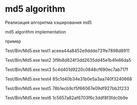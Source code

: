 # md5 algorithm
Реализация алгоритма хэширования md5

md5 algorithm implementation 

пример 

Test/Bin/Md5.exe test1
aceea44a8452e9ddde731fe7898d8911

Test/Bin/Md5.exe test2
3f9b8d824f3dd2635dd45e1b4fe66da5

Test/Bin/Md5.exe test3
5c4d401d9220c0848cf690ec7ab717f

Test/Bin/Md5.exe test4
85c1d40b34e31b0e5a3aa740f3240668

Test/Bin/Md5.exe test5
78b1ecb9cf5f66067e09df927bb2f233

Test/Bin/Md5.exe test6
1c5657a82af6703f6c3ddf8f3fdc0b9e
